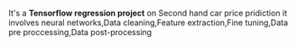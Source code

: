 It's a **Tensorflow regression project** on Second hand car price pridiction
 it involves neural networks,Data cleaning,Feature extraction,Fine tuning,Data pre proccessing,Data post-processing
